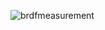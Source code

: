 ![brdfmeasurement](https://user-images.githubusercontent.com/20020702/27788061-1227ef34-6022-11e7-939e-fc36c89628e5.png)
